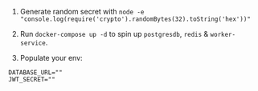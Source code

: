 1. Generate random secret with `node -e "console.log(require('crypto').randomBytes(32).toString('hex'))"`

2. Run `docker-compose up -d` to spin up `postgresdb`, `redis` & `worker-service`.

3. Populate your env:

```
DATABASE_URL=""
JWT_SECRET=""
```
